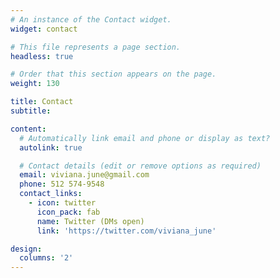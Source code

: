 ```yaml
---
# An instance of the Contact widget.
widget: contact

# This file represents a page section.
headless: true

# Order that this section appears on the page.
weight: 130

title: Contact
subtitle:

content:
  # Automatically link email and phone or display as text?
  autolink: true

  # Contact details (edit or remove options as required)
  email: viviana.june@gmail.com
  phone: 512 574-9548
  contact_links:
    - icon: twitter
      icon_pack: fab
      name: Twitter (DMs open)
      link: 'https://twitter.com/viviana_june'

design:
  columns: '2'
---
```

